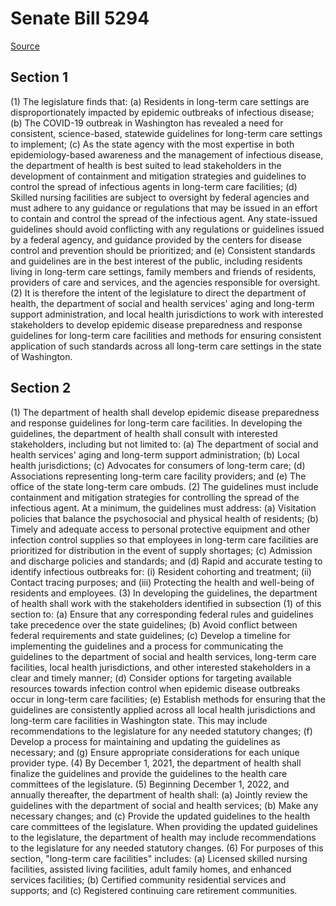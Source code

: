 # Senate Bill 5294

[Source](http://lawfilesext.leg.wa.gov/biennium/2021-22/Xml/Bills/Senate%20Bills/5294.xml)
## Section 1
(1) The legislature finds that:
(a) Residents in long-term care settings are disproportionately impacted by epidemic outbreaks of infectious disease;
(b) The COVID-19 outbreak in Washington has revealed a need for consistent, science-based, statewide guidelines for long-term care settings to implement;
(c) As the state agency with the most expertise in both epidemiology-based awareness and the management of infectious disease, the department of health is best suited to lead stakeholders in the development of containment and mitigation strategies and guidelines to control the spread of infectious agents in long-term care facilities;
(d) Skilled nursing facilities are subject to oversight by federal agencies and must adhere to any guidance or regulations that may be issued in an effort to contain and control the spread of the infectious agent. Any state-issued guidelines should avoid conflicting with any regulations or guidelines issued by a federal agency, and guidance provided by the centers for disease control and prevention should be prioritized; and
(e) Consistent standards and guidelines are in the best interest of the public, including residents living in long-term care settings, family members and friends of residents, providers of care and services, and the agencies responsible for oversight.
(2) It is therefore the intent of the legislature to direct the department of health, the department of social and health services' aging and long-term support administration, and local health jurisdictions to work with interested stakeholders to develop epidemic disease preparedness and response guidelines for long-term care facilities and methods for ensuring consistent application of such standards across all long-term care settings in the state of Washington.

## Section 2
(1) The department of health shall develop epidemic disease preparedness and response guidelines for long-term care facilities. In developing the guidelines, the department of health shall consult with interested stakeholders, including but not limited to:
(a) The department of social and health services' aging and long-term support administration;
(b) Local health jurisdictions;
(c) Advocates for consumers of long-term care;
(d) Associations representing long-term care facility providers; and
(e) The office of the state long-term care ombuds.
(2) The guidelines must include containment and mitigation strategies for controlling the spread of the infectious agent. At a minimum, the guidelines must address:
(a) Visitation policies that balance the psychosocial and physical health of residents;
(b) Timely and adequate access to personal protective equipment and other infection control supplies so that employees in long-term care facilities are prioritized for distribution in the event of supply shortages;
(c) Admission and discharge policies and standards; and
(d) Rapid and accurate testing to identify infectious outbreaks for:
(i) Resident cohorting and treatment;
(ii) Contact tracing purposes; and
(iii) Protecting the health and well-being of residents and employees.
(3) In developing the guidelines, the department of health shall work with the stakeholders identified in subsection (1) of this section to:
(a) Ensure that any corresponding federal rules and guidelines take precedence over the state guidelines;
(b) Avoid conflict between federal requirements and state guidelines;
(c) Develop a timeline for implementing the guidelines and a process for communicating the guidelines to the department of social and health services, long-term care facilities, local health jurisdictions, and other interested stakeholders in a clear and timely manner;
(d) Consider options for targeting available resources towards infection control when epidemic disease outbreaks occur in long-term care facilities;
(e) Establish methods for ensuring that the guidelines are consistently applied across all local health jurisdictions and long-term care facilities in Washington state. This may include recommendations to the legislature for any needed statutory changes;
(f) Develop a process for maintaining and updating the guidelines as necessary; and
(g) Ensure appropriate considerations for each unique provider type.
(4) By December 1, 2021, the department of health shall finalize the guidelines and provide the guidelines to the health care committees of the legislature.
(5) Beginning December 1, 2022, and annually thereafter, the department of health shall:
(a) Jointly review the guidelines with the department of social and health services;
(b) Make any necessary changes; and
(c) Provide the updated guidelines to the health care committees of the legislature. When providing the updated guidelines to the legislature, the department of health may include recommendations to the legislature for any needed statutory changes.
(6) For purposes of this section, "long-term care facilities" includes:
(a) Licensed skilled nursing facilities, assisted living facilities, adult family homes, and enhanced services facilities;
(b) Certified community residential services and supports; and
(c) Registered continuing care retirement communities.
